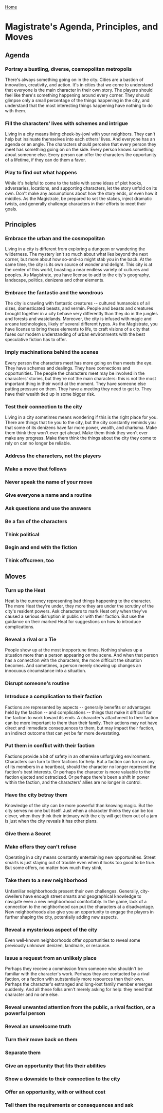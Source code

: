 [Home](index.md)

# Magistrate's Agenda, Principles, and Moves
## Agenda
### Portray a bustling, diverse, cosmopolitan metropolis
There's always something going on in the city. Cities are a bastion of innovation, creativity, and action. It's in cities that we come to understand that everyone is the main character in their own story. The players should feel like there's something happening around every corner. They should glimpse only a small percentage of the things happening in the city, and understand that the most interesting things happening have nothing to do with them.

### Fill the characters’ lives with schemes and intrigue
Living in a city means living cheek-by-jowl with your neighbors. They can't help but insinuate themselves into each others' lives. And everyone has an agenda or an angle. The characters should perceive that every person they meet has something going on on the side. Every person knows something about someone else. Every person can offer the characters the opportunity of a lifetime, if they can do them a favor.

### Play to find out what happens
While it's helpful to come to the table with some ideas of plot hooks, adversaries, locations, and supporting characters, let the story unfold on its own. Don't make any assumptions about how the story ends, or even how it middles. As the Magistrate, be prepared to set the stakes, inject dramatic twists, and generally challenge characters in their efforts to meet their goals.


## Principles
### Embrace the urban and the cosmopolitan
Living in a city is different from exploring a dungeon or wandering the wilderness. The mystery isn't so much about what lies beyond the next corner, but more about how so-and-so might stab you in the back. At the same time, the city is its own source of wonder and delight. This city is at the center of this world, boasting a near endless variety of cultures and peoples. As Magistrate, you have license to add to the city's geography, landscape, politics, denizens and other elements.

### Embrace the fantastic and the wondrous
The city is crawling with fantastic creatures -- cultured humanoids of all sizes, domesticated beasts, and vermin. People and beasts and creatures brought together in a city behave very differently than they do in the jungles and forests and wastelands. Moreover, the city is infused with magic and arcane technologies, likely of several different types. As the Magistrate, you have license to bring these elements to life, to craft visions of a city that fuses our modern understanding of urban environments with the best speculative fiction has to offer.

### Imply machinations behind the scenes
Every person the characters meet has more going on than meets the eye. They have schemes and dealings. They have connections and opportunities. The people the characters meet may be involved in the characters' stories, but they're not the main characters: this is not the most important thing in their world at the moment. They have someone else putting pressure on them. They have a meeting they need to get to. They have their wealth tied up in some bigger risk.

### Test their connection to the city
Living in a city sometimes means wondering if this is the right place for you. There are things that tie you to the city, but the city constantly reminds you that some of its denizens have far more power, wealth, and charisma. Make them think they won't ever get ahead. Make them think they won't ever make any progress. Make them think the things about the city they come to rely on can no longer be reliable.

### Address the characters, not the players
### Make a move that follows
### Never speak the name of your move
### Give everyone a name and a routine
### Ask questions and use the answers
### Be a fan of the characters
### Think political
### Begin and end with the fiction
### Think offscreen, too


## Moves
### Turn up the Heat
Heat is the currency representing bad things happening to the character. The more Heat they're under, they more they are under the scrutiny of the city's resident powers. Ask characters to mark Heat only when they've caused a serious disruption in public or with their faction. But use the guidance on their marked Heat for suggestions on how to introduce complications.

### Reveal a rival or a Tie
People show up at the most inopportune times. Nothing shakes up a situation more than a person appearing on the scene. And when that person has a connection with the characters, the more difficult the situation becomes. And sometimes, a person merely showing up changes an innocuous circumstance into a situation.

### Disrupt someone's routine
### Introduce a complication to their faction
Factions are represented by aspects -- generally benefits or advantages held by the faction -- and complications -- things that make it difficult for the faction to work toward its ends. A character's attachment to their faction can be more important to them than their family. Their actions may not have direct and immediate consequences to them, but may impact their faction, an indirect outcome that can yet be far more devastating.

### Put them in conflict with their faction
Factions provide a bit of safety in an otherwise unforgiving environment. Characters can turn to their factions for help. But a faction can turn on any of its members in a heartbeat, should the character no longer represent the faction's best interests. Or perhaps the character is more valuable to the faction ejected and ostracized. Or perhaps there's been a shift in power within the faction, and the characters' allies are no longer in control. 

### Have the city betray them
Knowledge of the city can be more powerful than knowing magic. But the city serves no one but itself. Just when a character thinks they can be too clever, when they think their intimacy with the city will get them out of a jam is just when the city reveals it has other plans.

### Give them a Secret


### Make offers they can't refuse
Operating in a city means constantly entertaining new opportunities. Street smarts is just staying out of trouble even when it looks too good to be true. But some offers, no matter how much they stink, 

### Take them to a new neighborhood
Unfamiliar neighborhoods present their own challenges. Generally, city-dwellers have enough street smarts and geographical knowledge to navigate even a new neighborhood comfortably. In the game, lack of a connection to the neighborhood can put the characters at a disadvantage. New neighborhoods also give you an opportunity to engage the players in further shaping the city, potentially adding new aspects.

### Reveal a mysterious aspect of the city
Even well-known neighborhoods offer opportunities to reveal some previously unknown denizen, landmark, or resource. 

### Issue a request from an unlikely place
Perhaps they receive a commission from someone who shouldn't be familiar with the character's work. Perhaps they are contacted by a rival faction, or a faction with substantially more resources than their own. Perhaps the character's estranged and long-lost family member emerges suddenly. And all these folks aren't merely asking for help: they need that character and no one else.

### Reveal unwanted attention from the public, a rival faction, or a powerful person
### Reveal an unwelcome truth
### Turn their move back on them
### Separate them
### Give an opportunity that fits their abilities
### Show a downside to their connection to the city
### Offer an opportunity, with or without cost
### Tell them the requirements or consequences and ask
